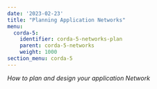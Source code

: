 ```yaml
---
date: '2023-02-23'
title: "Planning Application Networks"
menu:
  corda-5:
    identifier: corda-5-networks-plan
    parent: corda-5-networks
    weight: 1000
section_menu: corda-5
---
```


_How to plan and design your application Network_